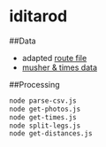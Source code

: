 # iditarod

##Data

- adapted [route file](http://mushingtech.blogspot.com/2014/02/the-iditarod-track-file.html)
- [musher & times data](http://iditarod.com/race/2014/)

##Processing

```sh
node parse-csv.js
node get-photos.js
node get-times.js
node split-legs.js
node get-distances.js
```